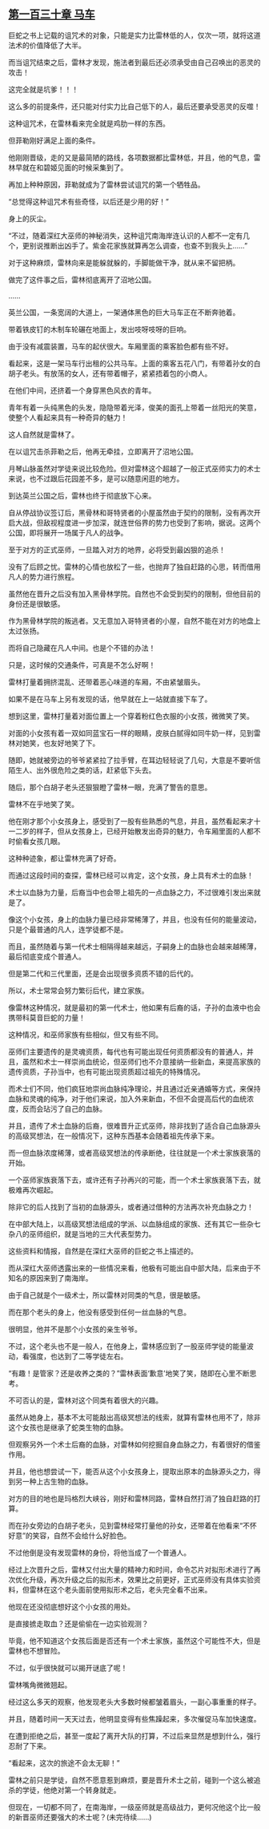 ## [第一百三十章 马车](https://www.xxbiquge.com/11_11222/8740974.html)


  巨蛇之书上记载的诅咒术的对象，只能是实力比雷林低的人，仅次一项，就将这道法术的价值降低了大半。

  而当诅咒结束之后，雷林才发现，施法者到最后还必须承受由自己召唤出的恶灵的攻击！

  这完全就是坑爹！！！

  这么多的前提条件，还只能对付实力比自己低下的人，最后还要承受恶灵的反噬！

  这种诅咒术，在雷林看来完全就是鸡肋一样的东西。

  但菲勒刚好满足上面的条件。

  他刚刚晋级，走的又是最简陋的路线，各项数据都比雷林低，并且，他的气息，雷林早就在和碧姬见面的时候采集到了。

  再加上种种原因，菲勒就成为了雷林尝试诅咒的第一个牺牲品。

  “总觉得这种诅咒术有些奇怪，以后还是少用的好！”

  身上的灰尘。

  “不过，随着深红大巫师的神秘消失，这种诅咒南海岸连认识的人都不一定有几个，更别说推断出凶手了。紫金花家族就算再怎么调查，也查不到我头上……”

  对于这种麻烦，雷林向来是能躲就躲的，手脚能做干净，就从来不留把柄。

  做完了这件事之后，雷林彻底离开了沼地公国。

  ……

  英兰公国，一条宽阔的大道上，一架通体黑色的巨大马车正在不断奔驰着。

  带着铁皮钉的木制车轮碾在地面上，发出吱呀吱呀的巨响。

  由于没有减震装置，马车的起伏很大。车厢里面的乘客脸色都有些不好。

  看起来，这是一架马车行出租的公共马车。上面的乘客五花八门，有带着孙女的白胡子老头。有放荡的女人，还有带着帽子，紧紧捂着包的小商人。

  在他们中间，还挤着一个身穿黑色风衣的青年。

  青年有着一头纯黑色的头发，隐隐带着光泽，俊美的面孔上带着一丝阳光的笑意，使整个人看起来具有一种奇异的魅力！

  这人自然就是雷林了。

  在以诅咒击杀菲勒之后，他再无牵挂，立即离开了沼地公国。

  月琴山脉虽然对学徒来说比较危险。但对雷林这个超越了一般正式巫师实力的术士来说，也不过跟后花园差不多，是可以随意闲逛的地方。

  到达英兰公国之后，雷林也终于彻底放下心来。

  自从停战协议签订后，黑骨林和哥特贤者的小屋虽然由于契约的限制，没有再次开启大战，但敌视程度进一步加深，就连世俗界的势力也受到了影响，据说。这两个公国，即将展开一场属于凡人的战争。

  至于对方的正式巫师，一旦踏入对方的地界，必将受到最凶狠的追杀！

  没有了后顾之忧。雷林的心情也放松了一些，也抛弃了独自赶路的心思，转而借用凡人的势力进行旅程。

  虽然他在晋升之后没有加入黑骨林学院。自然也不会受到契约的限制，但他目前的身份还是很敏感。

  作为黑骨林学院的叛逃者。又无意加入哥特贤者的小屋，自然不能在对方的地盘上太过张扬。

  而将自己隐藏在凡人中间。也是个不错的办法！

  只是，这时候的交通条件，可真是不怎么好啊！

  雷林打量着拥挤混乱、还带着恶心味道的车厢，不由紧皱眉头。

  如果不是在马车上另有发现的话，他早就在上一站就直接下车了。

  想到这里，雷林打量着对面位置上一个穿着粉红色衣服的小女孩，微微笑了笑。

  对面的小女孩有着一双如同蓝宝石一样的眼睛，皮肤白腻得如同牛奶一样，见到雷林对她笑，也友好地笑了下。

  随即，她就被旁边的爷爷紧紧拉了拉手臂，在耳边轻轻说了几句，大意是不要听信陌生人、出外很危险之类的话，赶紧低下头去。

  随后，那个白胡子老头还狠狠瞪了雷林一眼，充满了警告的意思。

  雷林不在乎地笑了笑。

  他在刚才那个小女孩身上，感受到了一股有些熟悉的气息，并且，虽然看起来才十一二岁的样子，但从女孩身上，已经开始散发出奇异的魅力，令车厢里面的人都不时偷看女孩几眼。

  这种种迹象，都让雷林充满了好奇。

  而通过这段时间的查探，雷林已经可以肯定，这个女孩，身上具有术士的血脉！

  术士以血脉为力量，后裔当中也会带上祖先的一点血脉之力，不过很难引发出来就是了。

  像这个小女孩，身上的血脉力量已经非常稀薄了，并且，也没有任何的能量波动，只是个最普通的凡人，连学徒都不是。

  而且，虽然随着与第一代术士相隔得越来越远，子嗣身上的血脉也会越来越稀薄，最后彻底变成个普通人。

  但是第二代和三代里面，还是会出现很多资质不错的后代的。

  所以，术士常常会努力繁衍后代，建立家族。

  像雷林这种情况，就是最初的第一代术士，他如果有后裔的话，子孙的血液中也会携带科莫音巨蛇的力量！

  这种情况，和巫师家族有些相似，但又有些不同。

  巫师们主要遗传的是灵魂资质，每代也有可能出现任何资质都没有的普通人，并且，虽然和术士一样崇尚血统论，但巫师们也不介意接纳一些新血，来提高家族的遗传资质，子孙当中，也有可能出现资质超过祖先的特殊情况。

  而术士们不同，他们疯狂地崇尚血脉纯净理论，并且通过近亲通婚等方式，来保持血脉和灵魂的纯净，对于他们来说，加入外来新血，不但不会提高后代的血统浓度，反而会玷污了自己的血脉。

  并且，遗传了术士血脉的后裔，很难晋升正式巫师，除非找到了适合自己血脉源头的高级冥想法，在一般情况下，这种东西基本会随着祖先传承下来。

  而一但血脉浓度稀薄，或者高级冥想法的传承断绝，往往就是一个术士家族衰落的开始。

  一个巫师家族衰落下去，或许还有子孙再兴的可能，而一个术士家族衰落下去，就极难再次崛起。

  除非它的后人找到了当初的血脉源头，或者通过借种的方法再次补充血脉之力！

  在中部大陆上，以高级冥想法组成的学派、以血脉组成的家族、还有其它一些杂七杂八的巫师组织，就是当地的三大代表型势力。

  这些资料和情报，自然是在深红大巫师的巨蛇之书上描述的。

  而从深红大巫师透露出来的一些情况来看，他极有可能出自中部大陆，后来由于不知名的原因来到了南海岸。

  由于自己就是个一级术士，所以雷林对同类的气息，很是敏感。

  而在那个老头的身上，他没有感受到任何一丝血脉的气息。

  很明显，他并不是那个小女孩的亲生爷爷。

  不过，这个老头也不是一般人，在他身上，雷林感应到了一股巫师学徒的能量波动，看强度，也达到了二等学徒左右。

  “有趣！是管家？还是收养之类的？”雷林表面‘歉意’地笑了笑，随即在心里不断思考。

  不可否认的是，雷林对这个同类有着很大的兴趣。

  虽然从她身上，基本不太可能敲出高级冥想法的线索，就算有雷林也用不了，除非这个女孩也是继承了蛇类生物的血脉。

  但观察另外一个术士后裔的血脉，对雷林如何挖掘自身血脉之力，有着很好的借鉴作用。

  并且，他也想尝试一下，能否从这个小女孩身上，提取出原本的血脉源头之力，得到另一种上古生物的血脉。

  对方的目的地也是玛格烈大峡谷，刚好和雷林同路，雷林自然打消了独自赶路的打算。

  而在孙女旁边的白胡子老头，见到雷林经常打量他的孙女，还带着在他看来“不怀好意”的笑容，自然不会给什么好脸色。

  不过他倒是没有发现雷林的身份，将他当成了一个普通人。

  经过上次晋升之后，雷林又付出大量的精神力和时间，命令芯片对拟形术进行了再次优化升级，再次升级之后的拟形术，效果比之前更好，正式巫师没有具体实验资料，但雷林在这个老头面前使用拟形术之后，老头完全看不出来。

  他现在还没彻底想好这个小女孩的用处。

  是直接掳走取血？还是偷偷在一边实验观测？

  毕竟，他不知道这个女孩后面是否还有一个术士家族，虽然这个可能性不大，但是雷林也不想冒险。

  不过，似乎很快就可以揭开谜底了呢！

  雷林嘴角微微翘起。

  经过这么多天的观察，他发现老头大多数时候都皱着眉头，一副心事重重的样子。

  并且，随着时间一天天过去，他明显变得有些焦躁起来，多次催促马车加快速度。

  在遭到拒绝之后，甚至一度起了离开大队的打算，不过后来显然是想到什么，强行忍耐了下来。

  “看起来，这次的旅途不会太无聊！”

  雷林之前只是学徒，自然不愿意惹到麻烦，要是晋升术士之前，碰到一个这么被追杀的学徒，他绝对第一个转身就走。

  但现在，一切都不同了，在南海岸，一级巫师就是高级战力，更何况他这个比一般的新晋巫师还要强大的术士呢？(未完待续……)
